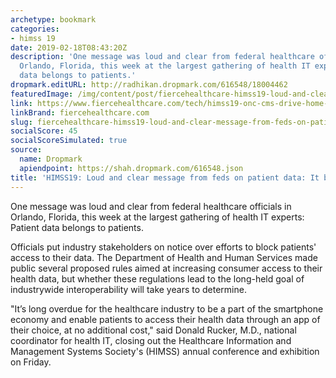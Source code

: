 ```yaml
---
archetype: bookmark
categories:
- himss 19
date: 2019-02-18T08:43:20Z
description: 'One message was loud and clear from federal healthcare officials in
  Orlando, Florida, this week at the largest gathering of health IT experts: Patient
  data belongs to patients.'
dropmark.editURL: http://radhikan.dropmark.com/616548/18004462
featuredImage: /img/content/post/fiercehealthcare-himss19-loud-and-clear-message-from-feds-on-patient-data-it-belongs-to-patients.png
link: https://www.fiercehealthcare.com/tech/himss19-onc-cms-drive-home-message-data-belongs-to-patients
linkBrand: fiercehealthcare.com
slug: fiercehealthcare-himss19-loud-and-clear-message-from-feds-on-patient-data-it-belongs-to-patients
socialScore: 45
socialScoreSimulated: true
source:
  name: Dropmark
  apiendpoint: https://shah.dropmark.com/616548.json
title: 'HIMSS19: Loud and clear message from feds on patient data: It belongs to patients'
---
```

One message was loud and clear from federal healthcare officials in Orlando, Florida, this week at the largest gathering of health IT experts: Patient data belongs to patients.

Officials put industry stakeholders on notice over efforts to block patients' access to their data. The Department of Health and Human Services made public several proposed rules aimed at increasing consumer access to their health data, but whether these regulations lead to the long-held goal of industrywide interoperability will take years to determine.

"It’s long overdue for the healthcare industry to be a part of the smartphone economy and enable patients to access their health data through an app of their choice, at no additional cost," said Donald Rucker, M.D., national coordinator for health IT, closing out the Healthcare Information and Management Systems Society's (HIMSS) annual conference and exhibition on Friday.


